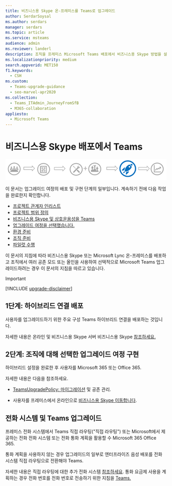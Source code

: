 ```yaml
---
title: 비즈니스용 Skype 온-프레미스를 Teams로 업그레이드
author: SerdarSoysal
ms.author: serdars
manager: serdars
ms.topic: article
ms.service: msteams
audience: admin
ms.reviewer: landerl
description: 조직을 프레미스 Microsoft Teams 배포에서 비즈니스용 Skype 방법을 설명합니다.
ms.localizationpriority: medium
search.appverid: MET150
f1.keywords:
  - CSH
ms.custom:
  - Teams-upgrade-guidance
  - seo-marvel-apr2020
ms.collection:
  - Teams_ITAdmin_JourneyFromSfB
  - M365-collaboration
appliesto:
  - Microsoft Teams
---
```


# <a name="upgrade-from-a-skype-for-business-on-premises-deployment-to-teams"></a>비즈니스용 Skype 배포에서 Teams

![배포 및 구현 단계에 주안점 있는 업그레이드 여정의 단계입니다.](media/upgrade-banner-deployment.png "배포 및 구현 단계에 주안점 있는 업그레이드 여정의 단계")

이 문서는 업그레이드 여정의 배포 및 구현 단계의 일부입니다. 계속하기 전에 다음 작업을 완료한지 확인합니다.

- [프로젝트 관계자 인리스트](upgrade-enlist-stakeholders.md)
- [프로젝트 범위 정의](./upgrade-define-project-scope.md)
- [비즈니스용 Skype 및 상호운용성을 Teams](./teams-and-skypeforbusiness-coexistence-and-interoperability.md)
- [업그레이드 여정을 선택했습니다.](upgrade-and-coexistence-of-skypeforbusiness-and-teams.md)
- [환경 준비](./upgrade-prepare-environment.md)
- [조직 준비](./upgrade-prepare-organization.md)
- [파일럿 수행](./pilot-essentials.md)

이 문서의 지침에 따라 비즈니스용 Skype 또는 Microsoft Lync 온-프레미스를 배포하고 조직에서 여러 공존 모드 또는 올인을 사용하여 선택적으로 Microsoft Teams 업그레이드하려는 경우 이 문서의 지침을 따르고 있습니다. 

> [!IMPORTANT]
> [!INCLUDE [upgrade-disclaimer](includes/upgrade-disclaimer.md)]

## <a name="step-1-deploy-hybrid-connectivity"></a>1단계: 하이브리드 연결 배포

사용자를 업그레이드하기 위한 주요 구성 Teams 하이브리드 연결을 배포하는 것입니다.

자세한 내용은 온라인 및 비즈니스용 Skype 서버 비즈니스용 Skype [참조하세요.](/skypeforbusiness/skype-for-business-hybrid-solutions/deploy-hybrid-connectivity/deploy-hybrid-connectivity)

## <a name="step-2-implement-your-chosen-upgrade-journey-for-your-organization"></a>2단계: 조직에 대해 선택한 업그레이드 여정 구현

하이브리드 설정을 완료한 후 사용자를 Microsoft 365 또는 Office 365.

자세한 내용은 다음을 참조하세요.

- [TeamsUpgradePolicy: 마이그레이션](upgrade-to-teams-on-prem-tools.md) 및 공존 관리.

- 사용자를 프레미스에서 온라인으로 [비즈니스용 Skype 이동합니다](/skypeforbusiness/skype-for-business-hybrid-solutions/deploy-hybrid-connectivity/move-users-from-on-premises-to-skype-for-business-online).

## <a name="phone-system-and-teams-upgrade"></a>전화 시스템 및 Teams 업그레이드

프레미스 전화 시스템에서 Teams 직접 라우팅("직접 라우팅") 또는 Microsoft에서 제공하는 전화 전화 시스템 또는 전화 통화 계획을 활용할 수 Microsoft 365 Office 365.

통화 계획을 사용하지 않는 경우 업그레이드의 일부로 엔터프라이즈 음성 배포를 전화 시스템 직접 라우팅으로 전환해야 Teams.

자세한 내용은 직접 라우팅에 대한 추가 전화 시스템 [참조하세요](./direct-routing-landing-page.md). 통화 요금제 사용을 계획하는 경우 전화 번호를 전화 번호로 전송하기 위한 지침을 [Teams.](phone-number-calling-plans/transfer-phone-numbers-to-teams.md)